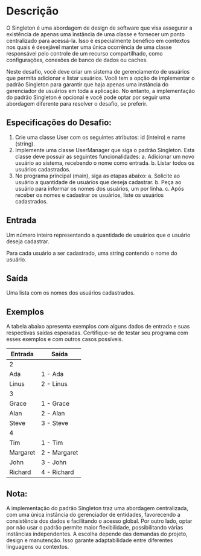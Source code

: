 # Descrição
O Singleton é uma abordagem de design de software que visa assegurar a existência de apenas uma instância de uma classe e fornecer um ponto centralizado para acessá-la. Isso é especialmente benéfico em contextos nos quais é desejável manter uma única ocorrência de uma classe responsável pelo controle de um recurso compartilhado, como configurações, conexões de banco de dados ou caches.

Neste desafio, você deve criar um sistema de gerenciamento de usuários que permita adicionar e listar usuários. Você tem a opção de implementar o padrão Singleton para garantir que haja apenas uma instância do gerenciador de usuários em toda a aplicação. No entanto, a implementação do padrão Singleton é opcional e você pode optar por seguir uma abordagem diferente para resolver o desafio, se preferir.

## Especificações do Desafio:

1. Crie uma classe User com os seguintes atributos: id (inteiro) e name (string).
2. Implemente uma classe UserManager que siga o padrão Singleton. Esta classe deve possuir as seguintes funcionalidades:
  a. Adicionar um novo usuário ao sistema, recebendo o nome como entrada.
  b. Listar todos os usuários cadastrados.
3. No programa principal (main), siga as etapas abaixo:
  a. Solicite ao usuário a quantidade de usuários que deseja cadastrar.
  b. Peça ao usuário para informar os nomes dos usuários, um por linha.
  c. Após receber os nomes e cadastrar os usuários, liste os usuários cadastrados.

## Entrada
Um número inteiro representando a quantidade de usuários que o usuário deseja cadastrar.

Para cada usuário a ser cadastrado, uma string contendo o nome do usuário.

## Saída
Uma lista com os nomes dos usuários cadastrados.

## Exemplos
A tabela abaixo apresenta exemplos com alguns dados de entrada e suas respectivas saídas esperadas. Certifique-se de testar seu programa com esses exemplos e com outros casos possíveis.

| Entrada | Saída |
| --- | --- |
| 2 |  |
| Ada | 1 - Ada |
| Linus | 2 - Linus |
| 3 |  |
| Grace | 1 - Grace |
| Alan | 2 - Alan |
| Steve | 3 - Steve |
| 4 |  |
| Tim | 1 - Tim |
| Margaret | 2 - Margaret |
| John | 3 - John |
| Richard | 4 - Richard |

## Nota:
A implementação do padrão Singleton traz uma abordagem centralizada, com uma única instância do gerenciador de entidades, favorecendo a consistência dos dados e facilitando o acesso global. Por outro lado, optar por não usar o padrão permite maior flexibilidade, possibilitando várias instâncias independentes. A escolha depende das demandas do projeto, design e manutenção. Isso garante adaptabilidade entre diferentes linguagens ou contextos.
